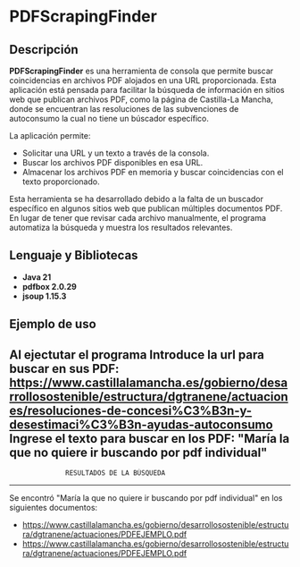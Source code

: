 # PDFScrapingFinder

## Descripción

**PDFScrapingFinder** es una herramienta de consola que permite buscar coincidencias en archivos PDF alojados en una URL proporcionada. Esta aplicación está pensada para facilitar la búsqueda de información en sitios web que publican archivos PDF, como la página de Castilla-La Mancha, donde se encuentran las resoluciones de las subvenciones de autoconsumo la cual no tiene un búscador específico.

La aplicación permite:
- Solicitar una URL y un texto a través de la consola.
- Buscar los archivos PDF disponibles en esa URL.
- Almacenar los archivos PDF en memoria y buscar coincidencias con el texto proporcionado.

Esta herramienta se ha desarrollado debido a la falta de un buscador específico en algunos sitios web que publican múltiples documentos PDF. En lugar de tener que revisar cada archivo manualmente, el programa automatiza la búsqueda y muestra los resultados relevantes.

## Lenguaje y Bibliotecas
- **Java 21**
- **pdfbox 2.0.29**
- **jsoup 1.15.3**

## Ejemplo de uso
Al ejectutar el programa
Introduce la url para buscar en sus PDF:
https://www.castillalamancha.es/gobierno/desarrollosostenible/estructura/dgtranene/actuaciones/resoluciones-de-concesi%C3%B3n-y-desestimaci%C3%B3n-ayudas-autoconsumo
Ingrese el texto para buscar en los PDF:
"María la que no quiere ir buscando por pdf individual"
------------------------------------------------------------------
                  RESULTADOS DE LA BÚSQUEDA 
------------------------------------------------------------------
Se encontró "María la que no quiere ir buscando por pdf individual" en los siguientes documentos:
- https://www.castillalamancha.es/gobierno/desarrollosostenible/estructura/dgtranene/actuaciones/PDFEJEMPLO.pdf
- https://www.castillalamancha.es/gobierno/desarrollosostenible/estructura/dgtranene/actuaciones/PDFEJEMPLO.pdf
